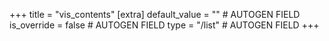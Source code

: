 +++
title = "vis_contents"
[extra]
default_value = "" # AUTOGEN FIELD
is_override = false # AUTOGEN FIELD
type = "/list" # AUTOGEN FIELD
+++